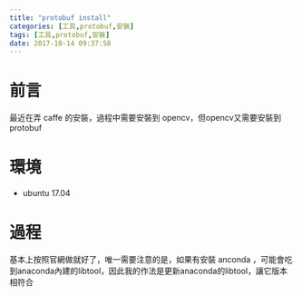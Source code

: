 ```yaml
---
title: "protobuf install"
categories: [工具,protobuf,安裝]
tags: [工具,protobuf,安裝]
date: 2017-10-14 09:37:58
---
```


# 前言
最近在弄 caffe 的安裝，過程中需要安裝到 opencv，但opencv又需要安裝到 protobuf

# 環境
* ubuntu 17.04

# 過程
基本上按照官網做就好了，唯一需要注意的是，如果有安裝 anconda ，可能會吃到anaconda內建的libtool，因此我的作法是更新anaconda的libtool，讓它版本相符合
